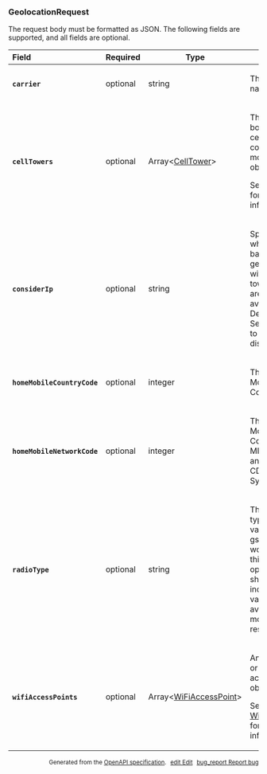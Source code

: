 <!--- This is a generated file, do not edit! -->
<!--- [START maps_http_schema_geolocationrequest] -->
<h3 class="schema-object" id="GeolocationRequest">GeolocationRequest</h3>

The request body must be formatted as JSON. The following fields are supported, and all fields are optional.

| Field                                                                                                                                 | Required | Type                                                               | Description                                                                                                                                                                                                                          |
| :------------------------------------------------------------------------------------------------------------------------------------ | -------- | ------------------------------------------------------------------ | ------------------------------------------------------------------------------------------------------------------------------------------------------------------------------------------------------------------------------------ |
| <h4 id="GeolocationRequest-carrier" class="add-link schema-object-property-key"><code>carrier</code></h4>                             | optional | string                                                             | <div class="nonref-property-description"><p>The carrier name.</p></div>                                                                                                                                                              |
| <h4 id="GeolocationRequest-cellTowers" class="add-link schema-object-property-key"><code>cellTowers</code></h4>                       | optional | Array&lt;[CellTower](#CellTower "CellTower")&gt;                   | <div class="ref-property-description"><p>The request body's cellTowers array contains zero or more cell tower objects.</p><p>See <a href="#CellTower">CellTower</a> for more information.</div>                                      |
| <h4 id="GeolocationRequest-considerIp" class="add-link schema-object-property-key"><code>considerIp</code></h4>                       | optional | string                                                             | <div class="nonref-property-description"><p>Specifies whether to fall back to IP geolocation if wifi and cell tower signals are not available. Defaults to true. Set considerIp to false to disable fall back.</p></div>             |
| <h4 id="GeolocationRequest-homeMobileCountryCode" class="add-link schema-object-property-key"><code>homeMobileCountryCode</code></h4> | optional | integer                                                            | <div class="nonref-property-description"><p>The cell tower's Mobile Country Code (MCC).</p></div>                                                                                                                                    |
| <h4 id="GeolocationRequest-homeMobileNetworkCode" class="add-link schema-object-property-key"><code>homeMobileNetworkCode</code></h4> | optional | integer                                                            | <div class="nonref-property-description"><p>The cell tower's Mobile Network Code. This is the MNC for GSM and WCDMA; CDMA uses the System ID (SID).</p></div>                                                                        |
| <h4 id="GeolocationRequest-radioType" class="add-link schema-object-property-key"><code>radioType</code></h4>                         | optional | string                                                             | <div class="nonref-property-description"><p>The mobile radio type. Supported values are lte, gsm, cdma, and wcdma. While this field is optional, it should be included if a value is available, for more accurate results.</p></div> |
| <h4 id="GeolocationRequest-wifiAccessPoints" class="add-link schema-object-property-key"><code>wifiAccessPoints</code></h4>           | optional | Array&lt;[WiFiAccessPoint](#WiFiAccessPoint "WiFiAccessPoint")&gt; | <div class="ref-property-description"><p>An array of two or more WiFi access point objects.</p><p>See <a href="#WiFiAccessPoint">WiFiAccessPoint</a> for more information.</div>                                                     |

<p style="text-align: right; font-size: smaller;">Generated from the <a class="gc-analytics-event" data-category="GMP" data-label="openapi-github" href="https://github.com/googlemaps/openapi-specification" title="Google Maps Platform OpenAPI Specification" class="external">OpenAPI specification</a>.
<a class="gc-analytics-event" data-category="GMP" data-label="openapi-github-maps-http-schema-geolocationrequest" data-action="edit" style="margin-left: 5px;" href="https://github.com/googlemaps/openapi-specification/blob/main/specification/schemas/GeolocationRequest.yml" title="Edit on GitHub"><span class="material-icons">edit</span> Edit</a>
<a class="gc-analytics-event" data-category="GMP" data-label="openapi-github-maps-http-schema-geolocationrequest" data-action="bug" style="margin-left: 5px;" href="https://github.com/googlemaps/openapi-specification/issues/new?assignees=&labels=type%3A+bug%2C+triage+me&template=bug_report.md&title=[schemas] Bug - GeolocationRequest" title="File bug for schemas on GitHub"><span class="material-icons">bug_report</span> Report bug</a>
</p>

<!--- [END maps_http_schema_geolocationrequest] -->
